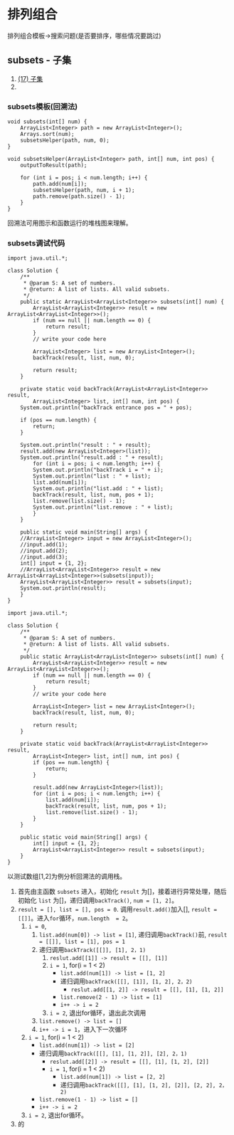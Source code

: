# 排列组合

排列组合模板->搜索问题(是否要排序，哪些情况要跳过)

## subsets - 子集

1. [(17) 子集](http://lintcode.com/zh-cn/problem/subsets/)
2. 

### subsets模板(回溯法)

```
void subsets(int[] num) {
    ArrayList<Integer> path = new ArrayList<Integer>();
    Arrays.sort(num);
    subsetsHelper(path, num, 0);
}

void subsetsHelper(ArrayList<Integer> path, int[] num, int pos) {
    outputToResult(path);
    
    for (int i = pos; i < num.length; i++) {
        path.add(num[i]);
        subsetsHelper(path, num, i + 1);
        path.remove(path.size() - 1);
    }
}
```

回溯法可用图示和函数运行的堆栈图来理解。

### subsets调试代码

```
import java.util.*;

class Solution {
    /**
     * @param S: A set of numbers.
     * @return: A list of lists. All valid subsets.
     */
    public static ArrayList<ArrayList<Integer>> subsets(int[] num) {
        ArrayList<ArrayList<Integer>> result = new ArrayList<ArrayList<Integer>>();
        if (num == null || num.length == 0) {
            return result;
        }
        // write your code here
        
        ArrayList<Integer> list = new ArrayList<Integer>();
        backTrack(result, list, num, 0);
        
        return result;
    }
    
    private static void backTrack(ArrayList<ArrayList<Integer>> result,
        ArrayList<Integer> list, int[] num, int pos) {
	System.out.println("backTrack entrance pos = " + pos);
            
	if (pos == num.length) {
	    return;
	}

	System.out.println("result : " + result);
    result.add(new ArrayList<Integer>(list));
	System.out.println("result.add : " + result);
        for (int i = pos; i < num.length; i++) {
	    System.out.println("backTrack i = " + i);
	    System.out.println("list : " + list);
        list.add(num[i]);
	    System.out.println("list.add : " + list);
        backTrack(result, list, num, pos + 1);
        list.remove(list.size() - 1);
	    System.out.println("list.remove : " + list);
        }
    }

    public static void main(String[] args) {
	//ArrayList<Integer> input = new ArrayList<Integer>();
	//input.add(1);
	//input.add(2);
	//input.add(3);
	int[] input = {1, 2};
	//ArrayList<ArrayList<Integer>> result = new ArrayList<ArrayList<Integer>>(subsets(input));
	ArrayList<ArrayList<Integer>> result = subsets(input);
	System.out.println(result);
    }
}
```

```
import java.util.*;

class Solution {
    /**
     * @param S: A set of numbers.
     * @return: A list of lists. All valid subsets.
     */
    public static ArrayList<ArrayList<Integer>> subsets(int[] num) {
        ArrayList<ArrayList<Integer>> result = new ArrayList<ArrayList<Integer>>();
        if (num == null || num.length == 0) {
            return result;
        }
        // write your code here
        
        ArrayList<Integer> list = new ArrayList<Integer>();
        backTrack(result, list, num, 0);
        
        return result;
    }
    
    private static void backTrack(ArrayList<ArrayList<Integer>> result,
        ArrayList<Integer> list, int[] num, int pos) {
	    if (pos == num.length) {
	        return;
	    }

        result.add(new ArrayList<Integer>(list));
        for (int i = pos; i < num.length; i++) {
            list.add(num[i]);
            backTrack(result, list, num, pos + 1);
            list.remove(list.size() - 1);
        }
    }

    public static void main(String[] args) {
	    int[] input = {1, 2};
        ArrayList<ArrayList<Integer>> result = subsets(input);
    }
}
```
以测试数组[1,2]为例分析回溯法的调用栈。

1. 首先由主函数 `subsets` 进入，初始化 `result` 为[]，接着进行异常处理，随后初始化 `list` 为[]，递归调用`backTrack()`, `num = [1, 2]`。
2. `result = [], list = [], pos = 0`. 调用`result.add()`加入[], `result = [[]]`。进入`for`循环，`num.length  = 2`。
    1. `i = 0`, 
        1. `list.add(num[0]) -> list = [1]`, 递归调用`backTrack()`前, `result = [[]], list = [1], pos = 1`
        2. 递归调用`backTrack([[]], [1], 2，1)`
            1. `reslut.add[[1]] -> result = [[], [1]]`
            2. `i = 1`, for(i = 1 < 2)
                - `list.add(num[1]) -> list = [1, 2]`
                - 递归调用`backTrack([[], [1]], [1, 2], 2，2)`
                    + `reslut.add[[1, 2]] -> result = [[], [1], [1, 2]]`
                - `list.remove(2 - 1) -> list = [1]`
                - `i++ -> i = 2`
            3. `i = 2`, 退出for循环，退出此次调用
        3. `list.remove() -> list = []`
        4. `i++ -> i = 1`，进入下一次循环
    2. `i = 1`, for(i = 1 < 2)
        - `list.add(num[1]) -> list = [2]`
        - 递归调用`backTrack([[], [1], [1, 2]], [2], 2，1)`
            + `reslut.add[[2]] -> result = [[], [1], [1, 2], [2]]`
            + `i = 1`, for(i = 1 < 2)
                - `list.add(num[1]) -> list = [2, 2]`
                - 递归调用`backTrack([[], [1], [1, 2], [2]], [2, 2], 2，2)`
        - `list.remove(1 - 1) -> list = []`
        - `i++ -> i = 2`
    3. `i = 2`, 退出for循环。
3. 的